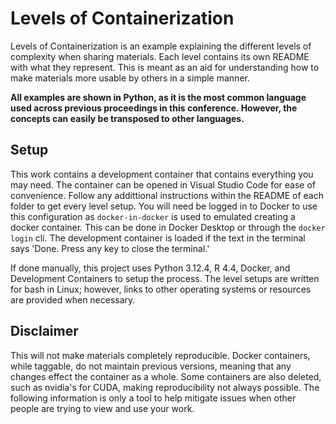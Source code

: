 # Levels of Containerization

Levels of Containerization is an example explaining the different levels of complexity when sharing materials. Each level contains its own README with what they represent. This is meant as an aid for understanding how to make materials more usable by others in a simple manner.

**All examples are shown in Python, as it is the most common language used across previous proceedings in this conference. However, the concepts can easily be transposed to other languages.**

## Setup

This work contains a development container that contains everything you may need. The container can be opened in Visual Studio Code for ease of convenience. Follow any addittional instructions within the README of each folder to get every level setup. You will need be logged in to Docker to use this configuration as `docker-in-docker` is used to emulated creating a docker container. This can be done in Docker Desktop or through the `docker login` cli. The development container is loaded if the text in the terminal says 'Done. Press any key to close the terminal.'

If done manually, this project uses Python 3.12.4, R 4.4, Docker, and Development Containers to setup the process. The level setups are written for bash in Linux; however, links to other operating systems or resources are provided when necessary.

## Disclaimer

This will not make materials completely reproducible. Docker containers, while taggable, do not maintain previous versions, meaning that any changes effect the container as a whole. Some containers are also deleted, such as nvidia's for CUDA, making reproducibility not always possible. The following information is only a tool to help mitigate issues when other people are trying to view and use your work.
